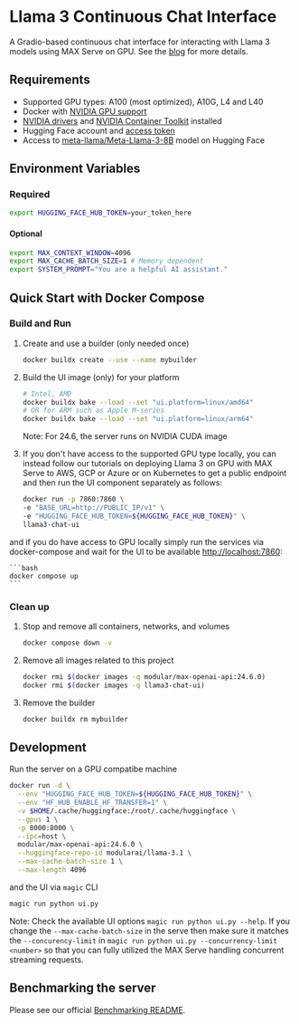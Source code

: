 # Llama 3 Continuous Chat Interface

A Gradio-based continuous chat interface for interacting with Llama 3 models using MAX Serve on GPU.
See the [blog](https://www.modular.com/blog/build-a-continuous-chat-interface-with-llama-3-and-max-serve) for more details.

## Requirements

- Supported GPU types: A100 (most optimized), A10G, L4 and L40
- Docker with [NVIDIA GPU support](https://docs.docker.com/config/containers/resource_constraints/#gpu)
- [NVIDIA drivers](https://www.nvidia.com/download/index.aspx) and [NVIDIA Container Toolkit](https://docs.nvidia.com/datacenter/cloud-native/container-toolkit/install-guide.html) installed
- Hugging Face account and [access token](https://huggingface.co/settings/tokens)
- Access to [meta-llama/Meta-Llama-3-8B](https://huggingface.co/meta-llama/Meta-Llama-3-8B) model on Hugging Face

## Environment Variables

### Required

```bash
export HUGGING_FACE_HUB_TOKEN=your_token_here
```

#### Optional

```bash
export MAX_CONTEXT_WINDOW=4096
export MAX_CACHE_BATCH_SIZE=1 # Memory dependent
export SYSTEM_PROMPT="You are a helpful AI assistant."
```

## Quick Start with Docker Compose

### Build and Run

1. Create and use a builder (only needed once)

    ```bash
    docker buildx create --use --name mybuilder
    ```

2. Build the UI image (only) for your platform

    ```bash
    # Intel, AMD
    docker buildx bake --load --set "ui.platform=linux/amd64"
    # OR for ARM such as Apple M-series
    docker buildx bake --load --set "ui.platform=linux/arm64"
    ```
    Note: For 24.6, the server runs on NVIDIA CUDA image

3. If you don't have access to the supported GPU type locally, you can instead follow our tutorials on deploying Llama 3 on GPU with MAX Serve to AWS, GCP or Azure or on Kubernetes to get a public endpoint and then run the UI component separately as follows:

    ```bash
    docker run -p 7860:7860 \
    -e "BASE_URL=http://PUBLIC_IP/v1" \
    -e "HUGGING_FACE_HUB_TOKEN=${HUGGING_FACE_HUB_TOKEN}" \
    llama3-chat-ui
    ```

and if you do have access to GPU locally simply run the services via docker-compose and wait for the UI to be available [http://localhost:7860](http://localhost:7860):

    ```bash
    docker compose up
    ```

### Clean up

1. Stop and remove all containers, networks, and volumes

    ```bash
    docker compose down -v
    ```

2. Remove all images related to this project

    ```bash
    docker rmi $(docker images -q modular/max-openai-api:24.6.0)
    docker rmi $(docker images -q llama3-chat-ui)
    ```

3. Remove the builder

    ```bash
    docker buildx rm mybuilder
    ```

## Development

Run the server on a GPU compatibe machine

```bash
docker run -d \
  --env "HUGGING_FACE_HUB_TOKEN=${HUGGING_FACE_HUB_TOKEN}" \
  --env "HF_HUB_ENABLE_HF_TRANSFER=1" \
  -v $HOME/.cache/huggingface:/root/.cache/huggingface \
  --gpus 1 \
  -p 8000:8000 \
  --ipc=host \
  modular/max-openai-api:24.6.0 \
  --huggingface-repo-id modularai/llama-3.1 \
  --max-cache-batch-size 1 \
  --max-length 4096
```

and the UI via `magic` CLI

```bash
magic run python ui.py
```

Note: Check the available UI options `magic run python ui.py --help`. If you change the `--max-cache-batch-size` in the serve
then make sure it matches the `--concurency-limit` in  `magic run python ui.py --concurrency-limit <number>` so that you can fully utilized
the MAX Serve handling concurrent streaming requests.

## Benchmarking the server

Please see our official [Benchmarking README](https://github.com/modularml/max/tree/main/pipelines/benchmarking).
